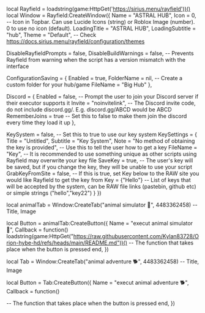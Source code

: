 local Rayfield = loadstring(game:HttpGet('https://sirius.menu/rayfield'))()
local Window = Rayfield:CreateWindow({
   Name = "ASTRAL HUB",
   Icon = 0, -- Icon in Topbar. Can use Lucide Icons (string) or Roblox Image (number). 0 to use no icon (default).
   LoadingTitle = "ASTRAL HUB",
   LoadingSubtitle = "hub",
   Theme = "Default", -- Check https://docs.sirius.menu/rayfield/configuration/themes

   DisableRayfieldPrompts = false,
   DisableBuildWarnings = false, -- Prevents Rayfield from warning when the script has a version mismatch with the interface

   ConfigurationSaving = {
      Enabled = true,
      FolderName = nil, -- Create a custom folder for your hub/game
      FileName = "Big Hub"
   },

   Discord = {
      Enabled = false, -- Prompt the user to join your Discord server if their executor supports it
      Invite = "noinvitelink", -- The Discord invite code, do not include discord.gg/. E.g. discord.gg/ABCD would be ABCD
      RememberJoins = true -- Set this to false to make them join the discord every time they load it up
   },

   KeySystem = false, -- Set this to true to use our key system
   KeySettings = {
      Title = "Untitled",
      Subtitle = "Key System",
      Note = "No method of obtaining the key is provided", -- Use this to tell the user how to get a key
      FileName = "Key", -- It is recommended to use something unique as other scripts using Rayfield may overwrite your key file
      SaveKey = true, -- The user's key will be saved, but if you change the key, they will be unable to use your script
      GrabKeyFromSite = false, -- If this is true, set Key below to the RAW site you would like Rayfield to get the key from
      Key = {"Hello"} -- List of keys that will be accepted by the system, can be RAW file links (pastebin, github etc) or simple strings ("hello","key22")
   }
})


local animalTab = Window:CreateTab("animal simulator 🐻", 4483362458) -- Title, Image


local Button = animalTab:CreateButton({
   Name = "execut animal simulator🐻",
   Callback = function()
loadstring(game:HttpGet("https://raw.githubusercontent.com/Kylan83728/Orion-hybe-hd/refs/heads/main/README.md"))()
   -- The function that takes place when the button is pressed
   end,
})



local Tab = Window:CreateTab("animal adventure 🐕", 4483362458) -- Title, Image


local Button = Tab:CreateButton({
   Name = "execut animal adventure 🐕",
   Callback = function()

   -- The function that takes place when the button is pressed
   end,
})

